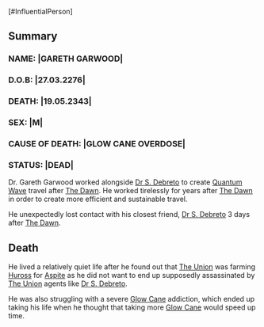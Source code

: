 [#InfluentialPerson]

## Summary

### NAME: |GARETH GARWOOD|
### D.O.B: |27.03.2276|
### DEATH: |19.05.2343|
### SEX: |M|
### CAUSE OF DEATH: |GLOW CANE OVERDOSE|
### STATUS: |DEAD|


Dr. Gareth Garwood worked alongside [Dr S. Debreto](Dr%20S.%20Debreto.md) to create [Quantum Wave](../Physics/Quantum%20Wave.md) travel after [The Dawn](../Large%20Events/The%20Dawn.md). He worked tirelessly for years after [The Dawn](../Large%20Events/The%20Dawn.md) in order to create more efficient and sustainable travel.

He unexpectedly lost contact with his closest friend, [Dr S. Debreto](Dr%20S.%20Debreto.md) 3 days after [The Dawn](../Large%20Events/The%20Dawn.md).

## Death

He lived a relatively quiet life after he found out that [The Union](../Factions/The%20Union.md) was farming [Huross](../Species/Fauna/Huross.md) for [Aspite](../Materials/Aspite.md) as he did not want to end up supposedly assassinated by [The Union](../Factions/The%20Union.md) agents like [Dr S. Debreto](Dr%20S.%20Debreto.md).

He was also struggling with a severe [Glow Cane](../Species/Flora/Glow%20Cane.md) addiction, which ended up taking his life when he thought that taking more [Glow Cane](../Species/Flora/Glow%20Cane.md) would speed up time.